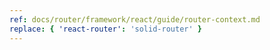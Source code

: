 ```yaml
---
ref: docs/router/framework/react/guide/router-context.md
replace: { 'react-router': 'solid-router' }
---
```

